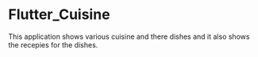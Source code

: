 # Flutter_Cuisine
This application shows various cuisine and there dishes and it also shows the recepies for the dishes.
